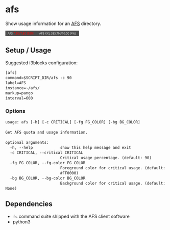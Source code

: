 # afs

Show usage information for an [AFS](https://en.wikipedia.org/wiki/Andrew_File_System) directory.

![](example.png)

## Setup / Usage

Suggested i3blocks configuration:

```
[afs]
command=$SCRIPT_DIR/afs -c 90
label=AFS
instance=~/afs/
markup=pango
interval=600
```

### Options

```
usage: afs [-h] [-c CRITICAL] [-fg FG_COLOR] [-bg BG_COLOR]

Get AFS quota and usage information.

optional arguments:
  -h, --help            show this help message and exit
  -c CRITICAL, --critical CRITICAL
                        Critical usage percentage. (default: 90)
  -fg FG_COLOR, --fg-color FG_COLOR
                        Foreground color for critical usage. (default:
                        #FF0000)
  -bg BG_COLOR, --bg-color BG_COLOR
                        Background color for critical usage. (default: None)
```

## Dependencies

- `fs` command suite shipped with the AFS client software
- python3

